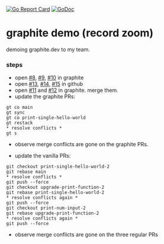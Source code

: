 [![Go Report Card](https://goreportcard.com/badge/github.com/cameronbrill/go-project-template)](https://goreportcard.com/report/github.com/cameronbrill/go-project-template)
[![GoDoc](https://godoc.org/github.com/cameronbrill/go-project-template?status.svg)](https://godoc.org/github.com/cameronbrill/go-project-template)

# graphite demo (record zoom)
demoing graphite.dev to my team.


### steps
- open [#8](https://github.com/cameronbrill/graphite-demo/pull/8), [#9](https://github.com/cameronbrill/graphite-demo/pull/9), [#10](https://github.com/cameronbrill/graphite-demo/pull/10) in graphite
- open [#13](https://github.com/cameronbrill/graphite-demo/pull/13), [#14](https://github.com/cameronbrill/graphite-demo/pull/14), [#15](https://github.com/cameronbrill/graphite-demo/pull/15) in github
- open [#11](https://github.com/cameronbrill/graphite-demo/pull/11) and [#12](https://github.com/cameronbrill/graphite-demo/pull/12) in graphite. merge them.
- update the graphite PRs:
```
gt co main
gt sync
gt co print-single-hello-world
gt restack
* resolve conflicts *
gt s
```
- observe merge conflicts are gone on the graphite PRs.

- update the vanilla PRs:
```
git checkout print-single-hello-world-2
git rebase main
* resolve conflicts *
git push --force
git checkout upgrade-print-function-2
git rebase print-single-hello-world-2
* resolve conflicts again *
git push --force
git checkout print-num-input-2
git rebase upgrade-print-function-2
* resolve conflicts again *
git push --force
```
- observe merge conflicts are gone on the three regular PRs
